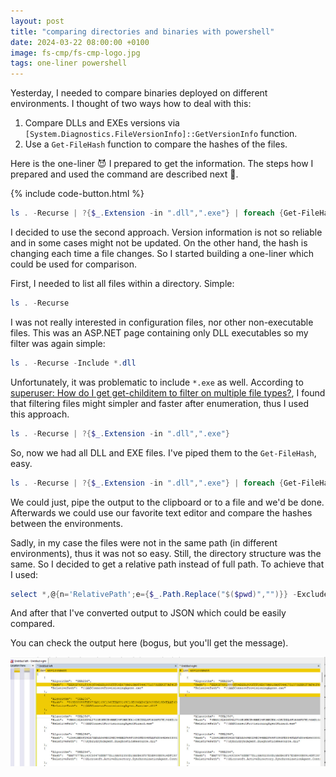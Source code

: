 ```yaml
---
layout: post
title: "comparing directories and binaries with powershell"
date: 2024-03-22 08:00:00 +0100
image: fs-cmp/fs-cmp-logo.jpg
tags: one-liner powershell
---
```


Yesterday, I needed to compare binaries deployed on different environments. I
thought of two ways how to deal with this:
1. Compare DLLs and EXEs versions via
   ```[System.Diagnostics.FileVersionInfo]::GetVersionInfo``` function.
2. Use a ```Get-FileHash``` function to compare the hashes of the files.

Here is the one-liner :smiling_imp: I prepared to get the information. The steps how I prepared and used the command are described next :information_desk_person:.

{% include code-button.html %}
```powershell
ls . -Recurse | ?{$_.Extension -in ".dll",".exe"} | foreach {Get-FileHash $_.fullname | select *,@{n='RelativePath';e={$_.Path.Replace("$($pwd)","")}} -ExcludeProperty Path | sort -property RelativePath} | convertto-json | set-clipboard
```

I decided to use the second approach. Version information is not so reliable and
in some cases might not be updated. On the other hand, the hash is changing each
time a file changes. So I started building a one-liner which could be used for comparison.

First, I needed to list all files within a directory. Simple:
```powershell
ls . -Recurse
```

I was not really interested in configuration files, nor other non-executable
files. This was an ASP.NET page containing only DLL executables so my filter was
again simple:
```powershell
ls . -Recurse -Include *.dll
```

Unfortunately, it was problematic to include ```*.exe``` as well.
According to [superuser: How do I get get-childitem to filter on multiple file
types?](https://superuser.com/questions/318197/how-do-i-get-get-childitem-to-filter-on-multiple-file-types),
I found that filtering files might simpler and faster after enumeration, thus I used this approach.
```powershell
ls . -Recurse | ?{$_.Extension -in ".dll",".exe"} 
```

So, now we had all DLL and EXE files. I've piped them to the ```Get-FileHash```, easy.
```powershell
ls . -Recurse | ?{$_.Extension -in ".dll",".exe"} | foreach {Get-FileHash $_.fullname}
```

We could just, pipe the output to the clipboard or to a file and we'd be done.
Afterwards we could use our favorite text editor and compare the hashes between the environments.

Sadly, in my case the files were not in the same path (in different environments), thus it was not so easy.
Still, the directory structure was the same. So I decided to get a
relative path instead of full path. To achieve that I used:
```powershell
select *,@{n='RelativePath';e={$_.Path.Replace("$($pwd)","")}} -ExcludeProperty Path | sort -property RelativePath}
```

And after that I've converted output to JSON which could be easily compared. 

You can check the output here (bogus, but you'll get the message).

![](/assets/pictures/fs-cmp/fs-cmp-winmerge.jpg)